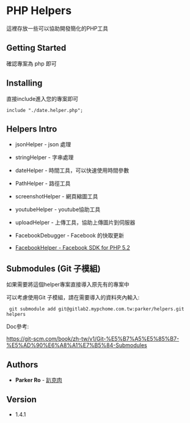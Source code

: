 # PHP Helpers

這裡存放一些可以協助開發簡化的PHP工具

## Getting Started

確認專案為 php 即可

## Installing

直接include進入您的專案即可

```
include "./date.helper.php";
```

## Helpers Intro

* jsonHelper - json 處理

* stringHelper - 字串處理

* dateHelper - 時間工具，可以快速使用時間參數

* PathHelper - 路徑工具

* screenshotHelper - 網頁縮圖工具

* youtubeHelper - youtube協助工具

* uploadHelper - 上傳工具，協助上傳圖片到伺服器

* FacebookDebugger - Facebook 的快取更新

* [FacebookHelper - Facebook SDK for PHP 5.2](http://gitlab2.mypchome.com.tw/parker/helpers/wikis/facebookhelper)

## Submodules (Git 子模組)

如果需要將這個helper專案直接導入原先有的專案中

可以考慮使用Git 子模組，請在需要導入的資料夾內輸入:

```
 git submodule add git@gitlab2.mypchome.com.tw:parker/helpers.git helpers
```

Doc參考:

https://git-scm.com/book/zh-tw/v1/Git-%E5%B7%A5%E5%85%B7-%E5%AD%90%E6%A8%A1%E7%B5%84-Submodules


## Authors

* **Parker Ro** - [趴克肉](https://parkerro.tw/)

## Version

* 1.4.1


